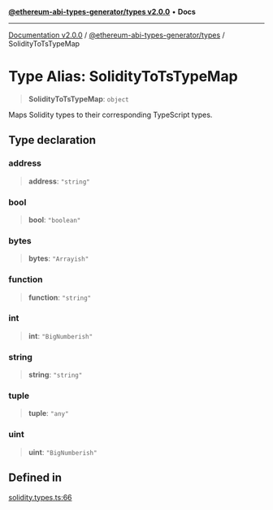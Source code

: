 [**@ethereum-abi-types-generator/types v2.0.0**](../README.md) • **Docs**

***

[Documentation v2.0.0](../../../packages.md) / [@ethereum-abi-types-generator/types](../README.md) / SolidityToTsTypeMap

# Type Alias: SolidityToTsTypeMap

> **SolidityToTsTypeMap**: `object`

Maps Solidity types to their corresponding TypeScript types.

## Type declaration

### address

> **address**: `"string"`

### bool

> **bool**: `"boolean"`

### bytes

> **bytes**: `"Arrayish"`

### function

> **function**: `"string"`

### int

> **int**: `"BigNumberish"`

### string

> **string**: `"string"`

### tuple

> **tuple**: `"any"`

### uint

> **uint**: `"BigNumberish"`

## Defined in

[solidity.types.ts:66](https://github.com/niZmosis/ethereum-abi-types-generator/blob/51c0ac8a6ea35330201860f8469daa0efc6ae8f2/packages/types/src/solidity.types.ts#L66)
